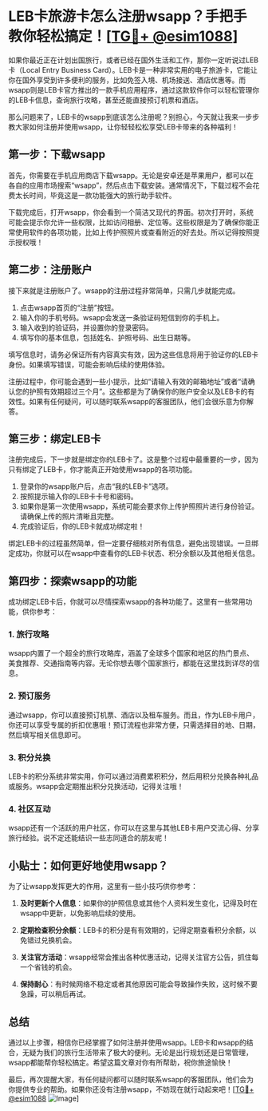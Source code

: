# LEB卡旅游卡怎么注册wsapp？手把手教你轻松搞定！[[TG💪+ @esim1088](https://t.me/s/esim1088)]

如果你最近正在计划出国旅行，或者已经在国外生活和工作，那你一定听说过LEB卡（Local Entry Business Card）。LEB卡是一种非常实用的电子旅游卡，它能让你在国外享受到许多便利的服务，比如免签入境、机场接送、酒店优惠等。而wsapp则是LEB卡官方推出的一款手机应用程序，通过这款软件你可以轻松管理你的LEB卡信息，查询旅行攻略，甚至还能直接预订机票和酒店。

那么问题来了，LEB卡的wsapp到底该怎么注册呢？别担心，今天就让我来一步步教大家如何注册并使用wsapp，让你轻轻松松享受LEB卡带来的各种福利！

## 第一步：下载wsapp

首先，你需要在手机应用商店下载wsapp。无论是安卓还是苹果用户，都可以在各自的应用市场搜索“wsapp”，然后点击下载安装。通常情况下，下载过程不会花费太长时间，毕竟这是一款功能强大的旅行助手软件。

下载完成后，打开wsapp，你会看到一个简洁又现代的界面。初次打开时，系统可能会提示你允许一些权限，比如访问相册、定位等。这些权限是为了确保你能正常使用软件的各项功能，比如上传护照照片或查看附近的好去处。所以记得按照提示授权哦！

## 第二步：注册账户

接下来就是注册账户了。wsapp的注册过程非常简单，只需几步就能完成。

1. 点击wsapp首页的“注册”按钮。
2. 输入你的手机号码。wsapp会发送一条验证码短信到你的手机上。
3. 输入收到的验证码，并设置你的登录密码。
4. 填写你的基本信息，包括姓名、护照号码、出生日期等。

填写信息时，请务必保证所有内容真实有效，因为这些信息将用于验证你的LEB卡身份。如果填写错误，可能会影响后续的使用体验。

注册过程中，你可能会遇到一些小提示，比如“请输入有效的邮箱地址”或者“请确认您的护照有效期超过三个月”。这些都是为了确保你的账户安全以及LEB卡的有效性。如果有任何疑问，可以随时联系wsapp的客服团队，他们会很乐意为你解答。

## 第三步：绑定LEB卡

注册完成后，下一步就是绑定你的LEB卡了。这是整个过程中最重要的一步，因为只有绑定了LEB卡，你才能真正开始使用wsapp的各项功能。

1. 登录你的wsapp账户后，点击“我的LEB卡”选项。
2. 按照提示输入你的LEB卡卡号和密码。
3. 如果你是第一次使用wsapp，系统可能会要求你上传护照照片进行身份验证。请确保上传的照片清晰且完整。
4. 完成验证后，你的LEB卡就成功绑定啦！

绑定LEB卡的过程虽然简单，但一定要仔细核对所有信息，避免出现错误。一旦绑定成功，你就可以在wsapp中查看你的LEB卡状态、积分余额以及其他相关信息。

## 第四步：探索wsapp的功能

成功绑定LEB卡后，你就可以尽情探索wsapp的各种功能了。这里有一些常用功能，供你参考：

### 1. 旅行攻略

wsapp内置了一个超全的旅行攻略库，涵盖了全球多个国家和地区的热门景点、美食推荐、交通指南等内容。无论你想去哪个国家旅行，都能在这里找到详尽的信息。

### 2. 预订服务

通过wsapp，你可以直接预订机票、酒店以及租车服务。而且，作为LEB卡用户，你还可以享受专属的折扣优惠哦！预订流程也非常方便，只需选择目的地、日期，然后填写相关信息即可。

### 3. 积分兑换

LEB卡的积分系统非常实用，你可以通过消费累积积分，然后用积分兑换各种礼品或服务。wsapp会定期推出积分兑换活动，记得关注哦！

### 4. 社区互动

wsapp还有一个活跃的用户社区，你可以在这里与其他LEB卡用户交流心得、分享旅行经验。说不定还能结识一些志同道合的朋友呢！

## 小贴士：如何更好地使用wsapp？

为了让wsapp发挥更大的作用，这里有一些小技巧供你参考：

1. **及时更新个人信息**：如果你的护照信息或其他个人资料发生变化，记得及时在wsapp中更新，以免影响后续的使用。
   
2. **定期检查积分余额**：LEB卡的积分是有有效期的，记得定期查看积分余额，以免错过兑换机会。

3. **关注官方活动**：wsapp经常会推出各种优惠活动，记得关注官方公告，抓住每一个省钱的机会。

4. **保持耐心**：有时候网络不稳定或者其他原因可能会导致操作失败，这时候不要急躁，可以稍后再试。

## 总结

通过以上步骤，相信你已经掌握了如何注册并使用wsapp。LEB卡和wsapp的结合，无疑为我们的旅行生活带来了极大的便利。无论是出行规划还是日常管理，wsapp都能帮你轻松搞定。希望这篇文章对你有所帮助，祝你旅途愉快！

最后，再次提醒大家，有任何疑问都可以随时联系wsapp的客服团队，他们会为你提供专业的帮助。如果你还没有注册wsapp，不妨现在就行动起来吧！[[TG💪+ @esim1088](https://t.me/s/esim1088) ![Image](https://i.postimg.cc/4NQfJmqS/Snipaste-2025-05-13-00-14-12.png)]